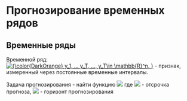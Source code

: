 # Прогнозирование временных рядов

## Временные ряды

Временной ряд: <a href="https://www.codecogs.com/eqnedit.php?latex={\color{DarkOrange}&space;y_1,&space;...&space;y_T,&space;...,&space;y_T\in&space;\mathbb{R}^n,&space;}" target="_blank"><img src="https://latex.codecogs.com/gif.latex?{\color{DarkOrange}&space;y_1,&space;...&space;y_T,&space;...,&space;y_T\in&space;\mathbb{R}^n,&space;}" title="{\color{DarkOrange} y_1, ... y_T, ..., y_T\in \mathbb{R}^n, }" /></a> - признак, измеренный через постоянные временные интервалы.

Задача прогнозирования - найти функцию <img src="https://latex.codecogs.com/gif.latex?{\color{DarkOrange} f_T: y_{T+d} \approx f_T(y_T,...y_1,d) \equiv \widehat{y}_{T+d|T},}" /> где <img src="https://latex.codecogs.com/gif.latex?{\color{DarkOrange} d \in {1,...,D}}" /> - отсрочка прогноза, <img src="https://latex.codecogs.com/gif.latex?{\color{Red} D}" /> - горизонт прогнозирования